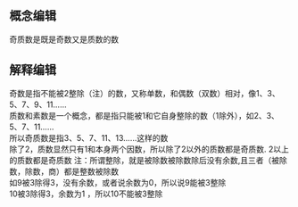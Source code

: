 ## 概念编辑  
奇质数是既是奇数又是质数的数  
## 解释编辑  
奇数是指不能被2整除（注）的数，又称单数，和偶数（双数）相对，像1、3、5、7、9、11……  
质数和素数是一个概念，都是指只能被1和它自身整除的数（1除外），如2、3、5、7、11……  
所以奇质数是指3、5、7、11、13……这样的数  
除了2，质数显然只有1和本身两个因数，所以除了2以外的质数都是奇质数. 2以上的质数都是奇质数 
注：所谓整除，就是被除数被除数除后没有余数,且三者（被除数，除数，商）都是整数被除数  
如9被3除得3，没有余数，或者说余数为0，所以说9能被3整除  
10被3除得3，余数为1 ，所以10不能被3整除  

